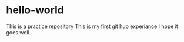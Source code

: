 # hello-world
This is a practice repository
This is my first git hub experiance
I hope it goes well.
